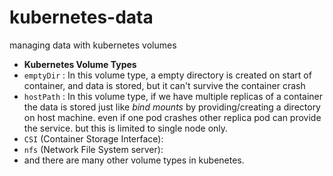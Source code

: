 # kubernetes-data
managing data with kubernetes volumes

- **Kubernetes Volume Types**
- `emptyDir` : In this volume type, a empty directory is created on start of container, and data is stored,  but it can't survive the container crash
- `hostPath` : In this volume type, if we have multiple replicas of a container the data is stored just like *bind mounts* by providing/creating a directory on host machine. even if one pod crashes other replica pod can provide the service. but this is limited to single node only.
- `CSI` (Container Storage Interface):
- `nfs` (Network File System server):
- and there are many other volume types in kubenetes.
